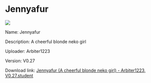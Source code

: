 # Jennyafur

<img src = "https://raw.githubusercontent.com/Arbiter1223/Koukou-Gurashi-Custom-Students/master/Students/Files/Jennyafur%20(A%20cheerful%20blonde%20neko%20girl).png">

Name: Jennyafur

Description: A cheerful blonde neko girl

Uploader: Arbiter1223

Version: V0.27

Download link: <a href="https://raw.githubusercontent.com/Arbiter1223/Koukou-Gurashi-Custom-Students/master/Students/Files/Jennyafur%20(A%20cheerful%20blonde%20neko%20girl)%20-%20Arbiter1223%2C%20V0.27.student">Jennyafur (A cheerful blonde neko girl) - Arbiter1223, V0.27.student</a>
